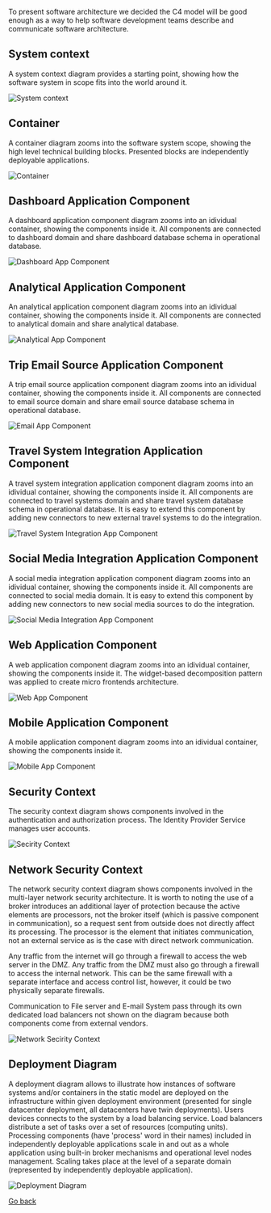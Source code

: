 To present software architecture we decided the C4 model will be good enough as a way to help software development teams describe and communicate software architecture.  

## System context

A system context diagram provides a starting point, showing how the software system in scope fits into the world around it.  


![System context](https://github.com/ExtravaganzaTeam/KATAS-2023/blob/main/current/architecture/system_context.png "a title")

## Container

A container diagram zooms into the software system scope, showing the high level technical building blocks. Presented blocks are independently deployable applications.  

![Container](https://github.com/ExtravaganzaTeam/KATAS-2023/blob/main/current/architecture/container.png "a title")

## Dashboard Application Component

A dashboard application component diagram zooms into an idividual container, showing the components inside it. All components are connected to dashboard domain and share dashboard database schema in operational database.  

![Dashboard App Component](https://github.com/ExtravaganzaTeam/KATAS-2023/blob/main/current/architecture/dashboard_app_component.png "a title")

## Analytical Application Component

An analytical application component diagram zooms into an idividual container, showing the components inside it. All components are connected to analytical domain and share analytical database.  

![Analytical App Component](https://github.com/ExtravaganzaTeam/KATAS-2023/blob/main/current/architecture/analytical_app_component.png "a title")

## Trip Email Source Application Component

A trip email source application component diagram zooms into an idividual container, showing the components inside it. All components are connected to email source domain and share email source database schema in operational database.   

![Email App Component](https://github.com/ExtravaganzaTeam/KATAS-2023/blob/main/current/architecture/trip_e-mail_source_app_component.png "a title")

## Travel System Integration Application Component

A travel system integration application component diagram zooms into an idividual container, showing the components inside it. All components are connected to travel systems domain and share travel system database schema in operational database. It is easy to extend this component by adding new connectors to new external travel systems to do the integration.   

![Travel System Integration App Component](https://github.com/ExtravaganzaTeam/KATAS-2023/blob/main/current/architecture/trip_travel_source_connector_app_component.png "a title")

## Social Media Integration Application Component

A social media integration application component diagram zooms into an idividual container, showing the components inside it. All components are connected to social media domain. It is easy to extend this component by adding new connectors to new social media sources to do the integration.  

![Social Media Integration App Component](https://github.com/ExtravaganzaTeam/KATAS-2023/blob/main/current/architecture/social_media_publisher_app_component.png "a title")

## Web Application Component

A web application component diagram zooms into an idividual container, showing the components inside it. The widget-based decomposition pattern was applied to create micro frontends architecture.  

![Web App Component](https://github.com/ExtravaganzaTeam/KATAS-2023/blob/main/current/architecture/web_app_component.png "a title")

## Mobile Application Component

A mobile application component diagram zooms into an idividual container, showing the components inside it.  

![Mobile App Component](https://github.com/ExtravaganzaTeam/KATAS-2023/blob/main/current/architecture/mobile_app_component.png "a title")

## Security Context

The security context diagram shows components involved in the authentication and authorization process. The Identity Provider Service manages user accounts.  

![Secirity Context](https://github.com/ExtravaganzaTeam/KATAS-2023/blob/main/current/architecture/security_context.png "a title")

## Network Security Context

The network security context diagram shows components involved in the multi-layer network security architecture. It is worth to noting the use of a broker introduces an additional layer of protection because the active elements are processors, not the broker itself (which is passive component in communication), so a request sent from outside does not directly affect its processing. The processor is the element that initiates communication, not an external service as is the case with direct network communication.  

Any traffic from the internet will go through a firewall to access the web server in the DMZ. Any traffic from the DMZ must also go through a firewall to access the internal network. This can be the same firewall with a separate interface and access control list, however, it could be two physically separate firewalls.  

Communication to File server and E-mail System pass through its own dedicated load balancers not shown on the diagram because both components come from external vendors.  

![Network Secirity Context](https://github.com/ExtravaganzaTeam/KATAS-2023/blob/main/current/architecture/network_security_context.png "a title")

## Deployment Diagram

A deployment diagram allows to illustrate how instances of software systems and/or containers in the static model are deployed on the infrastructure within given deployment environment (presented for single datacenter deployment, all datacenters have twin deployments). Users devices connects to the system by a load balancing service. Load balancers distribute a set of tasks over a set of resources (computing units). Processing components (have 'process' word in their names) included in independently deployable applications scale in and out as a whole application using built-in broker mechanisms and operational level nodes management. Scaling takes place at the level of a separate domain (represented by independently deployable application).  

![Deployment Diagram](https://github.com/ExtravaganzaTeam/KATAS-2023/blob/main/current/architecture/deployment_diagram.png "a title")

[Go back](../../README.md)